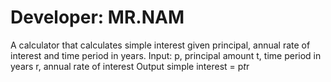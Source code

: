 # Developer: MR.NAM
A calculator that calculates simple interest given principal, annual rate of interest and time period in years.
Input:
  p, principal amount
  t, time period in years
  r, annual rate of interest
Output
  simple interest = p*t*r
